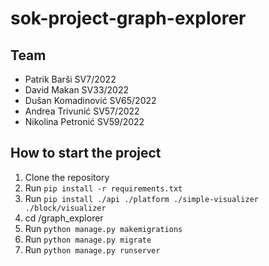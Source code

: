# sok-project-graph-explorer

## Team
- Patrik Barši SV7/2022
- David Makan SV33/2022
- Dušan Komadinović SV65/2022
- Andrea Trivunić SV57/2022
- Nikolina Petronić SV59/2022

## How to start the project
1. Clone the repository
2. Run `pip install -r requirements.txt`
3. Run `pip install ./api ./platform ./simple-visualizer ./block/visualizer`
4. cd /graph_explorer
5. Run `python manage.py makemigrations`
6. Run `python manage.py migrate`
7. Run `python manage.py runserver`
